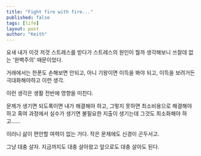 ```yaml
---
title: "Fight fire with fire..."
published: false
tags: [life]
layout: post
author: "Keith"
---
```


요새 내가 이것 저것 스트레스를 받다가 스트레스의 원인이 뭘까 생각해보니 쓰잘데 없는 '완벽주의' 때문이었다.

거래에서는 한푼도 손해보면 안되고, 아니 기왕이면 이득을 봐야 되고, 이득을 보려거든 극대화해야하고 이런 생각.

이런 생각은 생활 전반에 영향을 미친다. 

문제가 생기면 되도록이면 내가 해결해야 하고, 그렇지 못하면 최소비용으로 해결해야 하고 혹여 과정에서 실수가 생기면
불필요한 지출이 생기는데 그것도 최소화해야 하고......

이러니 삶이 편안할 여력이 없는 거다. 작은 문제에도 신경이 곤두서고.

그냥 대충 살자. 지금까지도 대충 살아왔고 앞으로도 대충 살아도 된다. 